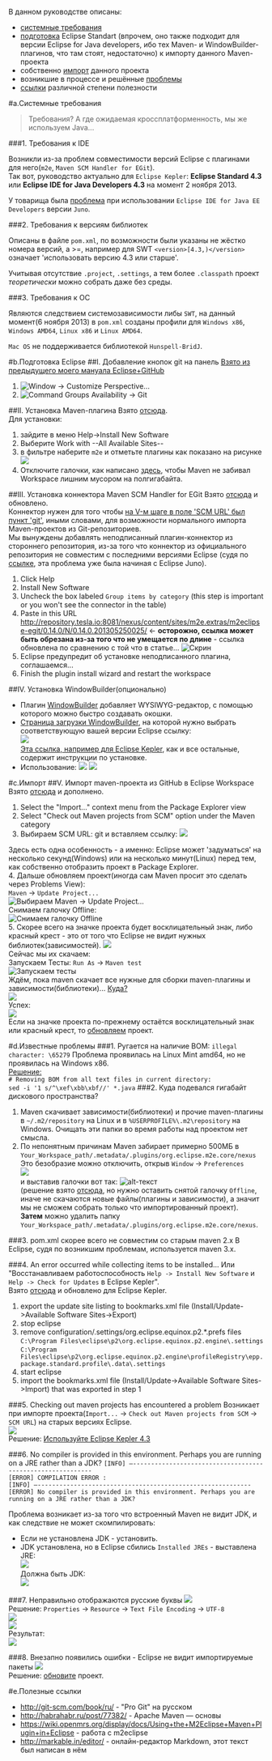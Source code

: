 В данном руководстве описаны:

* [системные требования](#req)
* [подготовка](#preparing) Eclipse Standart (впрочем, оно также подходит для версии Eclipse for Java developers, ибо тех Maven- и WindowBuilder-плагинов, что там стоят, недостаточно) к импорту данного Maven-проекта
* собственно [импорт](#import) данного проекта
* возникшие в процессе и решённые [проблемы](#troubles)
* [ссылки](#links) различной степени полезности

#<a name="req"></a>a.Системные требования
> Требования? А где ожидаемая кроссплатформенность, мы же используем Java...

###<a name="idereq"></a>1. Требования к IDE

Возникли из-за проблем совместимости версий Eclipse с плагинами для него(`m2e`, `Maven SCM Handler for EGit`).  
Так вот, руководство актуально для `Eclipse Kepler`: **Eclipse Standard 4.3** или **Eclipse IDE for Java Developers 4.3** на момент 2 ноября 2013.

У товарища была [проблема](#eejunotrouble) при использовании `Eclipse IDE for Java EE Developers` версии `Juno`.

###2. Требования к версиям библиотек

Описаны в файле `pom.xml`, по возможности были указаны не жёстко номера версий, а >=, например для SWT `<version>[4.3,)</version>` означает 'использовать версию 4.3 или старше'.

Учитывая отсутствие `.project`, `.settings`, а тем более `.classpath` проект *теоретически* можно собрать даже без среды.

###3. Требования к ОС

Являются следствием системозависимости либы `SWT`, на данный момент(6 ноября 2013) в `pom.xml` созданы профили для `Windows x86`, `Windows AMD64`, `Linux x86` и `Linux AMD64`.

`Mac OS` не поддерживается библиотекой `Hunspell-BridJ`.

#<a name="preparing">b.Подготовка Eclipse</a>
##I. Добавление кнопок git на панель
[Взято из предыдущего моего мануала Eclipse+GitHub](http://yadi.sk/d/Bd1JqGraBCPgK)

1. ![](http://img-fotki.yandex.ru/get/9061/165433899.0/0_e6a34_b9311bf6_orig "Window -> Customize Perspective...")
2. ![](http://img-fotki.yandex.ru/get/9065/165433899.0/0_e6a35_cc927160_orig "Command Groups Availability -> Git")

##II. Установка Maven-плагина
Взято [отсюда](http://www.apache-maven.ru/quick_start.html).  
Для установки:

1. зайдите в меню Help->Install New Software
2. Выберите Work with --All Available Sites--
3. в фильтре наберите `m2e` и отметьте плагины как показано на рисунке
![](http://img-fotki.yandex.ru/get/9480/165433899.0/0_e6a29_a835dd9_orig)
4. Отключите галочки, как написано [здесь](#diskspace), чтобы Maven не забивал Workspace лишним мусором на полгигабайта.

##III. Установка коннектора Maven SCM Handler for EGit
Взято [отсюда](http://www.machineversus.me/2012/08/if-youve-upgraded-to-eclipse-juno.html) и обновлено.  
Коннектор нужен для того чтобы [на V-м шаге в поле 'SCM URL' был пункт 'git'](#connector), иными словами, для возможности нормального импорта Maven-проектов из Git-репозиториев.  
Мы вынуждены добавлять неподписанный плагин-коннектор из стороннего репозитория, из-за того что коннектор из официального репозитория не совместим с последними версиями Eclipse (судя по [ссылке](http://www.machineversus.me/2012/08/if-youve-upgraded-to-eclipse-juno.html), эта проблема уже была начиная с Eclipse Juno).

1. Click Help
2. Install New Software
3. Uncheck the box labeled `Group items by category` (this step is important or you won't see the connector in the table)
4. Paste in this URL <http://repository.tesla.io:8081/nexus/content/sites/m2e.extras/m2eclipse-egit/0.14.0/N/0.14.0.201305250025/> <- **осторожно, ссылка может быть обрезана из-за того что не умещается по длине** - ссылка обновлена по сравнению с той что в статье...
![Скрин](http://img-fotki.yandex.ru/get/9166/165433899.0/0_e6a24_bc33a4af_orig "Снять галочку Group items by category")
5. Eclipse предупредит об установке неподписанного плагина, соглашаемся...
6. Finish the plugin install wizard and restart the workspace

##IV. Установка WindowBuilder(опционально)
* Плагин [WindowBuilder](http://www.eclipse.org/windowbuilder/ "Страница WindowBuilder на сайте Eclipse") добавляет WYSIWYG-редактор, с помощью которого можно быстро создавать окошки.  
* [Страница загрузки WindowBuilder](http://www.eclipse.org/windowbuilder/download.php), на которой нужно выбрать соответствующую вашей версии Eclipse ссылку:  
![](http://img-fotki.yandex.ru/get/9166/165433899.0/0_e6a60_88e8cad2_orig)  
[Эта ссылка, например для Eclipse Kepler](http://download.eclipse.org/windowbuilder/WB/release/R201309271200/4.3/), как и все остальные, содержит инструкции по установке.
* Использование: ![](http://img-fotki.yandex.ru/get/4912/165433899.0/0_e6a3c_e7a0a5f5_orig)
![](http://img-fotki.yandex.ru/get/9092/165433899.0/0_e6a3f_b3413d1f_orig)

#<a name="import"></a>c.Импорт
##V. Импорт maven-проекта из GitHub в Eclipse Workspace
Взято [отсюда](http://stackoverflow.com/questions/4869815/importing-a-maven-project-into-eclipse-from-git) и дополнено.

1. Select the "Import..." context menu from the Package Explorer view
2. Select "Check out Maven projects from SCM" option under the Maven category
3. Выбираем SCM URL: git и вставляем ссылку:<a name="connector"></a> ![](http://img-fotki.yandex.ru/get/9106/165433899.0/0_e6a30_bdfdd25a_orig)

Здесь есть одна особенность - а именно: Eclipse может 'задуматься' на несколько секунд(Windows) или на несколько минут(Linux) перед тем, как собственно отобразить проект в Package Explorer.  
4. <a name="mavenupd"></a>Дальше обновляем проект(иногда сам Maven просит это сделать через Problems View):  
`Maven` -> `Update Project...`  
![](http://img-fotki.yandex.ru/get/4912/165433899.0/0_e6a27_2152292e_orig "Выбираем Maven -> Update Project...")  
Снимаем галочку Offline:  
![](http://img-fotki.yandex.ru/get/9109/165433899.0/0_e6a22_75102b8c_orig "Снимаем галочку Offline")  
5. Скорее всего на значке проекта будет восклицательный знак, либо красный крест - это от того что Eclipse не видит нужных библиотек(зависимостей).
![](http://img-fotki.yandex.ru/get/9168/165433899.0/0_e6b0e_b7b154b9_orig)  
Сейчас мы их скачаем:  
Запускаем Тесты: `Run As` -> `Maven test`  
![Запускаем тесты](http://img-fotki.yandex.ru/get/9163/165433899.0/0_e6a28_6ccd25e_orig "Запускаем тесты: Run As -> Maven test")  
Ждём, пока maven скачает все нужные для сборки maven-плагины и зависимости(библиотеки)... [Куда?](#repo)  
![](http://img-fotki.yandex.ru/get/6727/165433899.0/0_e6b0f_39f3aa1e_orig)  
Успех:  
![](http://img-fotki.yandex.ru/get/9584/165433899.0/0_e6b10_f93495bb_orig)  
Если на значке проекта по-прежнему остаётся восклицательный знак или красный крест, то [обновляем](#mavenupd) проект.

#<a name="troubles"></a>d.Известные проблемы
###1. Ругается на наличие BOM: `illegal character: \65279`
Проблема проявилась на Linux Mint amd64, но не проявилась на Windows x86.  
[Решение:](http://stackoverflow.com/questions/1068650/using-awk-to-remove-the-byte-order-mark)  
`# Removing BOM from all text files in current directory:`  
`sed -i '1 s/^\xef\xbb\xbf//' *.java`
###2. Куда подевался гигабайт дискового пространства?
1. <a name="repo"></a>Maven скачивает зависимости(библиотеки) и прочие maven-плагины в `~/.m2/repository` на Linux и в `%USERPROFILE%\.m2\repository` на Windows. Очищать эти папки во время работы над проектом нет смысла. 
2. <a name="diskspace"></a>По непонятным причинам Maven забирает примерно 500МБ в `Your_Workspace_path/.metadata/.plugins/org.eclipse.m2e.core/nexus`  
Это безобразие можно отключить, открыв `Window` -> `Preferences`  
![](http://img-fotki.yandex.ru/get/9311/165433899.0/0_e6b0c_d4b4aafb_orig)  
и выставив галочки вот так: ![alt-текст](http://img-fotki.yandex.ru/get/9512/165433899.0/0_e6a23_57a3866c_orig "Галочка Offline должна быть снята!")  
(решение взято [отсюда](http://stackoverflow.com/questions/8539841/eclipse-metadata-plugins-disk-space), но нужно оставить снятой галочку `Offline`, иначе не скачаются новые файлы(плагины и зависимости), а значит мы не сможем собрать только что импортированный проект).  
**Затем** можно удалить папку `Your_Workspace_path/.metadata/.plugins/org.eclipse.m2e.core/nexus`.

###3. pom.xml скорее всего не совместим со старым maven 2.x
В Eclipse, судя по возникшим проблемам, используется maven 3.x.

###4. An error occurred while collecting items to be installed...
Или "Восстанавливаем работоспособность `Help -> Install New Software` и `Help -> Check for Updates` в Eclipse Kepler".  
Взято [отсюда](http://stackoverflow.com/questions/511367/error-when-updating-eclipse) и обновлено для Eclipse Kepler.

1. export the update site listing to bookmarks.xml file (Install/Update->Available Software Sites->Export)
2. stop eclipse
3. remove configuration/.settings/org.eclipse.equinox.p2.*.prefs files
`C:\Program Files\eclipse\p2\org.eclipse.equinox.p2.engine\.settings`  
`C:\Program Files\eclipse\p2\org.eclipse.equinox.p2.engine\profileRegistry\epp.package.standard.profile\.data\.settings`  
4. start eclipse
5. import the bookmarks.xml file (Install/Update->Available Software Sites->Import) that was exported in step 1

###5. <a name="eejunotrouble"></a>Checking out maven projects has encountered a problem
Возникает при импорте проекта(`Import...` -> `Check out Maven projects from SCM` -> `SCM URL`) на старых версиях Eclipse.  
![](http://img-fotki.yandex.ru/get/9161/165433899.0/0_e6b0b_153e0b3f_orig)  
Решение: [Используйте Eclipse Kepler 4.3](#idereq)

###6. No compiler is provided in this environment. Perhaps you are running on a JRE rather than a JDK?
`[INFO] —-----------------------------------------------------------`  
`[ERROR] COMPILATION ERROR :`  
`[INFO] —-----------------------------------------------------------`  
`[ERROR] No compiler is provided in this environment. Perhaps you are running on a JRE rather than a JDK?`

Проблема возникает из-за того что встроенный Maven не видит JDK, и как следствие не может скомпилировать:

* Если не установлена JDK - установить.
* JDK установлена, но в Eclipse сбились `Installed JREs` - выставлена JRE:  
![](http://img-fotki.yandex.ru/get/9107/165433899.0/0_e6bc4_c24be19c_orig)  
Должна быть JDK:  
![](http://img-fotki.yandex.ru/get/9319/165433899.0/0_e6bc3_bf80314f_orig)

###7. Неправильно отображаются русские буквы
![](http://img-fotki.yandex.ru/get/9512/165433899.0/0_e74ac_5d994ca0_orig)  
Решение: `Properties` -> `Resource` -> `Text File Encoding` -> `UTF-8`  
![](http://img-fotki.yandex.ru/get/9068/165433899.0/0_e74aa_d1dfb8ce_orig)  
![](http://img-fotki.yandex.ru/get/4906/165433899.0/0_e74ab_12aac62_orig)  
Результат:  
![](http://img-fotki.yandex.ru/get/9326/165433899.0/0_e74a9_bebeee36_orig)  

###8. Внезапно появились ошибки - Eclipse не видит импортируемые пакеты
![](http://img-fotki.yandex.ru/get/9168/165433899.0/0_e6b0e_b7b154b9_orig)  
Решение: [обновите](#mavenupd) проект.

#<a name="links"></a>e.Полезные ссылки
* <http://git-scm.com/book/ru/> - "Pro Git" на русском
* <http://habrahabr.ru/post/77382/> - Apache Maven — основы
* <https://wiki.openmrs.org/display/docs/Using+the+M2Eclipse+Maven+Plugin+in+Eclipse> - работа с m2eclipse
* <http://markable.in/editor/> - онлайн-редактор Markdown, этот текст был написан в нём
